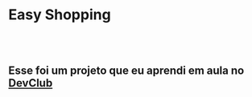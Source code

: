 <h1> Easy Shopping </h1>
<br>
<br>
<h2> Esse foi um projeto que eu aprendi em aula no <a href="https://rodolfomori.com.br/devclub">DevClub</a> </h2>
